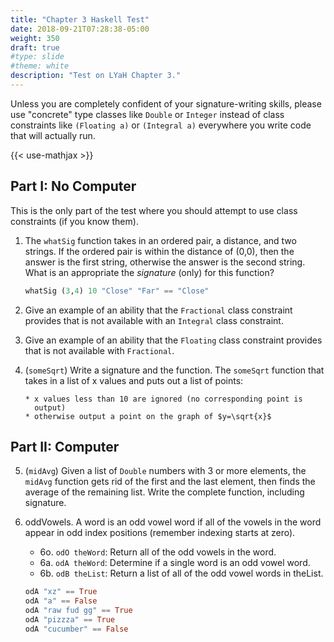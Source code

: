 ```yaml
---
title: "Chapter 3 Haskell Test"
date: 2018-09-21T07:28:38-05:00
weight: 350
draft: true
#type: slide
#theme: white
description: "Test on LYaH Chapter 3."
---
```


Unless you are completely confident of your signature-writing skills,
please use "concrete" type classes like `Double` or `Integer` instead
of class constraints like `(Floating a)` or `(Integral a)` everywhere
you write code that will actually run.

{{< use-mathjax >}}

## Part I: No Computer

This is the only part of the test where you should attempt to use
class constraints (if you know them). 
<!--
This part should be done with no
computer (that is, no use of Haskell on the computer).
-->


1. The `whatSig` function takes in an ordered pair, a distance, and
   two strings. If the ordered pair is within the distance of (0,0),
   then the answer is the first string, otherwise the answer is the
   second string. What is an appropriate the _signature_ (only) for
   this function? 

     ```haskell
     whatSig (3,4) 10 "Close" "Far" == "Close"
     ```

2. Give an example of an ability that the  `Fractional` class
   constraint provides that is not available with an `Integral` class
   constraint. 
   
3. Give an example of an ability that the `Floating` class constraint
   provides that is not available with `Fractional`.

4. (`someSqrt`) Write a signature and the function.
   The `someSqrt` function that takes in a list of x values and puts out a
   list of points:
   
       * x values less than 10 are ignored (no corresponding point is
         output)
       * otherwise output a point on the graph of $y=\sqrt{x}$


## Part II: Computer

5. (`midAvg`) Given a list of `Double` numbers with 3 or more
   elements, the `midAvg` function gets rid of the first and the last
   element, then finds the average of the remaining list. Write the
   complete function, including signature.
   
   
6. oddVowels. A word is an odd vowel word if all of the vowels in the
   word appear in odd index positions (remember indexing starts at
   zero).

    * 6o. `odO theWord`: Return all of the odd vowels in the word.
    * 6a. `odA theWord`: Determine if a single word is an odd vowel word.
    * 6b. `odB theList`: Return a list of all of the odd vowel words in theList.

    ```haskell
    odA "xz" == True
    odA "a" == False
    odA "raw fud gg" == True
    odA "pizzza" == True
    odA "cucumber" == False
    ```
